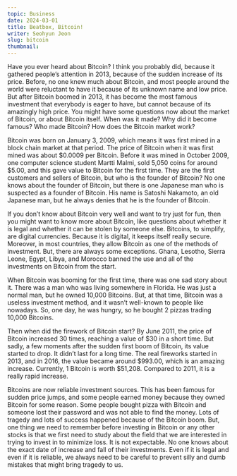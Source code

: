 ```yaml
---
topic: Business
date: 2024-03-01
title: Beatbox, Bitcoin! 
writer: Seohyun Jeon
slug: bitcoin
thumbnail: 
---
```

Have you ever heard about Bitcoin? I think you probably did, because it gathered people’s attention in 2013, because of the sudden increase of its price. Before, no one knew much about Bitcoin, and most people around the world were reluctant to have it because of its unknown name and low price. But after Bitcoin boomed in 2013, it has become the most famous investment that everybody is eager to have, but cannot because of its amazingly high price. You might have some questions now about the market of Bitcoin, or about Bitcoin itself. When was it made? Why did it become famous? Who made Bitcoin? How does the Bitcoin market work?

Bitcoin was born on January 3, 2009, which means it was first mined in a block chain market at that period. The price of Bitcoin when it was first mined was about $0.0009 per Bitcoin. Before it was mined in October 2009, one computer science student Martti Malmi, sold 5,050 coins for around $5.00, and this gave value to Bitcoin for the first time. They are the first customers and sellers of Bitcoin, but who is the founder of Bitcoin? No one knows about the founder of Bitcoin, but there is one Japanese man who is suspected as a founder of Bitcoin. His name is Satoshi Nakamoto, an old Japanese man, but he always denies that he is the founder of Bitcoin. 

If you don’t know about Bitcoin very well and want to try just for fun, then you might want to know more about Bitcoin, like questions about whether it is legal and whether it can be stolen by someone else. Bitcoins, to simplify, are digital currencies. Because it is digital, it keeps itself really secure. Moreover, in most countries, they allow Bitcoin as one of the methods of investment. But, there are always some exceptions. Ghana, Lesotho, Sierra Leone, Egypt, Libya, and Morocco banned the use and all of the investments on Bitcoin from the start.

When Bitcoin was booming for the first time, there was one sad story about it. There was a man who was living somewhere in Florida. He was just a normal man, but he owned 10,000 Bitcoins. But, at that time, Bitcoin was a useless investment method, and it wasn’t well-known to people like nowadays. So, one day, he was hungry, so he bought 2 pizzas trading 10,000 Bitcoins.

Then when did the firework of Bitcoin start? By June 2011, the price of Bitcoin increased 30 times, reaching a value of $30 in a short time. But sadly, a few moments after the sudden first boom of Bitcoin, its value started to drop. It didn’t last for a long time. The real fireworks started in 2013, and in 2016, the value became around $993.00, which is an amazing increase. Currently, 1 Bitcoin is worth $51,208. Compared to 2011, it is a really rapid increase.

Bitcoins are now reliable investment sources. This has been famous for sudden price jumps, and some people earned money because they owned Bitcoin for some reason. Some people bought pizza with Bitcoin and someone lost their password and was not able to find the money. Lots of tragedy and lots of success happened because of the Bitcoin boom. But, one thing we need to remember before investing in Bitcoin or any other stocks is that we first need to study about the field that we are interested in trying to invest in to minimize loss. It is not expectable. No one knows about the exact date of increase and fall of their investments. Even if it is legal and even if it is reliable, we always need to be careful to prevent silly and dumb mistakes that might bring tragedy to us. 